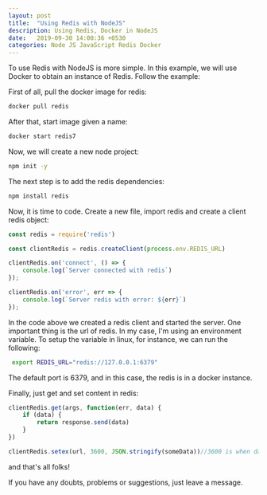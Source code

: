 ```yaml
---
layout: post
title:  "Using Redis with NodeJS"
description: Using Redis, Docker in NodeJS
date:   2019-09-30 14:00:36 +0530
categories: Node JS JavaScript Redis Docker
---
```

To use Redis with NodeJS is more simple. In this example, we will use Docker to obtain an instance of Redis. Follow the example:

First of all, pull the docker image for redis:
```sh
docker pull redis
```

After that, start image given a name:
```sh
docker start redis7
```

Now, we will create a new node project:
```sh
npm init -y
```

The next step is to add the redis dependencies:
```sh
npm install redis
```
Now, it is time to code. Create a new file, import redis and create a client redis object:
```javascript
const redis = require('redis')

const clientRedis = redis.createClient(process.env.REDIS_URL)

clientRedis.on('connect', () => {
    console.log(`Server connected with redis`)
});

clientRedis.on('error', err => {
    console.log(`Server redis with error: ${err}`)
});
```
In the code above we created a redis client and started the server. One important thing is the url of redis. In my case, I'm using an environment variable. To setup the variable in linux, for instance, we can run the following:
```sh
 export REDIS_URL="redis://127.0.0.1:6379"
``` 
The default port is 6379, and in this case, the redis is in a docker instance.

Finally, just get and set content in redis:
```javascript
clientRedis.get(args, function(err, data) {
    if (data) {
        return response.send(data)
    }
})

clientRedis.setex(url, 3600, JSON.stringify(someData))//3600 is when data will expires
```
and that's all folks!

If you have any doubts, problems or suggestions, just leave a message.
